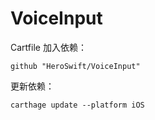 # VoiceInput

Cartfile 加入依赖：

```
github "HeroSwift/VoiceInput"
```

更新依赖：

```
carthage update --platform iOS
```